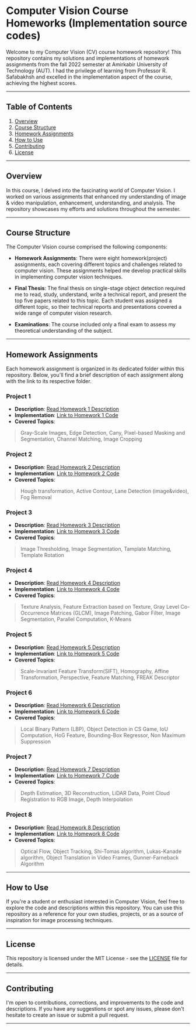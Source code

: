 # Computer Vision Course Homeworks (Implementation source codes)
Welcome to my Computer Vision (CV) course homework repository! This repository contains my solutions and implementations of homework assignments from the fall 2022 semester at Amirkabir University of Technology (AUT). I had the privilege of learning from Professor R. Safabakhsh and excelled in the implementation aspect of the course, achieving the highest scores.

---

## Table of Contents

1. [Overview](#overview)
2. [Course Structure](#course-structure)
3. [Homework Assignments](#homework-assignments)
6. [How to Use](#how-to-use)
7. [Contributing](#contributing)
8. [License](#license)

---

## Overview

In this course, I delved into the fascinating world of Computer Vision. I worked on various assignments that enhanced my understanding of image & video manipulation, enhancement, understanding, and analysis. The repository showcases my efforts and solutions throughout the semester.

---

## Course Structure

The Computer Vision course comprised the following components:

- **Homework Assignments**: There were eight homework(project) assignments, each covering different topics and challenges related to computer vision. These assignments helped me develop practical skills in implementing computer vision techniques.

- **Final Thesis**: The final thesis on single-stage object detection required me to read, study, understand, write a technical report, and present the top five papers related to this topic. Each student was assigned a different topic, so their technical reports and presentations covered a wide range of computer vision research. 

- **Examinations**: The course included only a final exam to assess my theoretical understanding of the subject.
---

## Homework Assignments

Each homework assignment is organized in its dedicated folder within this repository. Below, you'll find a brief description of each assignment along with the link to its respective folder.

### Project 1
- **Description**: [Read Homework 1 Description](HW1)
- **Implementation**: [Link to Homework 1 Code](HW1)
- **Covered Topics**:
> Gray-Scale Images, Edge Detection, Cany, Pixel-based Masking and Segmentation, Channel Matching, Image Cropping

### Project 2
- **Description**: [Read Homework 2 Description](HW2)
- **Implementation**: [Link to Homework 2 Code](HW2)
- **Covered Topics**:
> Hough transformation, Active Contour, Lane Detection (image&video), Fog Removal 

### Project 3
- **Description**: [Read Homework 3 Description](HW3)
- **Implementation**: [Link to Homework 3 Code](HW3)
- **Covered Topics**:
> Image Thresholding, Image Segmentation, Tamplate Matching, Template Rotation

### Project 4
- **Description**: [Read Homework 4 Description](HW4)
- **Implementation**: [Link to Homework 4 Code](HW4)
- **Covered Topics**:
> Texture Analysis, Feature Extraction based on Texture, Gray Level Co-Occurrence Matrices (GLCM), Image Patching, Gabor Filter, Image Segmentation, Parallel Computation, K-Means

### Project 5
- **Description**: [Read Homework 5 Description](HW5)
- **Implementation**: [Link to Homework 5 Code](HW5)
- **Covered Topics**:
> Scale-Invariant Feature Transform(SIFT), Homography, Affine Transformation, Perspective, Feature Matching, FREAK Descriptor

### Project 6
- **Description**: [Read Homework 6 Description](HW6)
- **Implementation**: [Link to Homework 6 Code](HW6)
- **Covered Topics**:
> Local Binary Pattern (LBP), Object Detection in CS Game, IoU Computation, HoG Feature, Bounding-Box Regressor, Non Maximum Suppression

### Project 7
- **Description**: [Read Homework 7 Description](HW7)
- **Implementation**: [Link to Homework 7 Code](HW7)
- **Covered Topics**:
> Depth Estimation, 3D Reconstruction, LiDAR Data, Point Cloud Registration to RGB Image, Depth Interpolation

### Project 8
- **Description**: [Read Homework 8 Description](HW8)
- **Implementation**: [Link to Homework 8 Code](HW8)
- **Covered Topics**:
> Optical Flow, Object Tracking, Shi-Tomas algorithm, Lukas-Kanade algorithm, Object Translation in Video Frames, Gunner-Farneback Algorithm

---

## How to Use

If you're a student or enthusiast interested in Computer Vision, feel free to explore the code and descriptions within this repository. You can use this repository as a reference for your own studies, projects, or as a source of inspiration for image processing techniques.


---

## License

This repository is licensed under the MIT License - see the [LICENSE](LICENSE) file for details.


---

## Contributing

I'm open to contributions, corrections, and improvements to the code and descriptions. If you have any suggestions or spot any issues, please don't hesitate to create an issue or submit a pull request.


---

